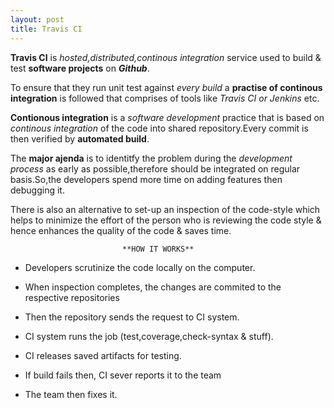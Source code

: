 ```yaml
---
layout: post
title: Travis CI
---
```

 **Travis CI** is _hosted,distributed,continous integration_ service used to build & test **software projects** on **_Github_**.
 

To ensure that they run unit test against _every build_ a **practise of continous integration** is followed that comprises of tools like _Travis CI or Jenkins_ etc.

**Contionous integration** is a _software development_ practice that is based on _continous integration_ of the code into shared repository.Every commit is then verified by **automated build**.
  
The **major ajenda** is to identitfy the problem during the _development process_ as early as possible,therefore should be integrated on regular basis.So,the developers spend more time on adding features then debugging it.

There is also an alternative to set-up an inspection of the code-style which helps to minimize the effort of the person who is reviewing the code  style & hence enhances the quality of the code & saves time.



                             **HOW IT WORKS**


  - Developers scrutinize the code locally on the computer.

  - When inspection completes, the changes are commited to the respective repositories

  - Then the repository sends the request to CI system.

  - CI system runs the job (test,coverage,check-syntax & stuff).
  
  - CI releases saved artifacts for testing.

  - If build fails then, CI sever reports it to the team 

  - The team then fixes it.


